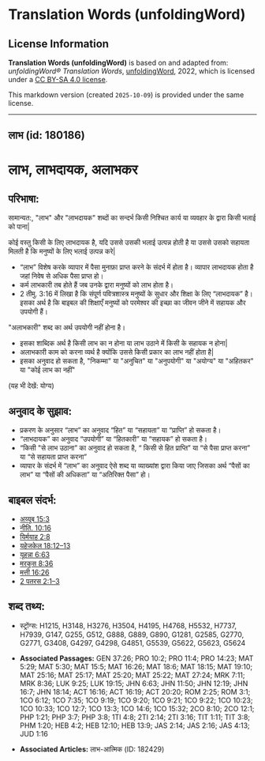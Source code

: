 # Translation Words (unfoldingWord)

## License Information

**Translation Words (unfoldingWord)** is based on and adapted from: _unfoldingWord® Translation Words_, [unfoldingWord](https://unfoldingword.org/utw), 2022, which is licensed under a [CC BY-SA 4.0 license](https://creativecommons.org/licenses/by-sa/4.0/legalcode.en).

This markdown version (created `2025-10-09`) is provided under the same license.



--------------------------------

## लाभ (id: 180186)

लाभ, लाभदायक, अलाभकर
====================

परिभाषा:
--------

सामान्यत:, "लाभ" और "लाभदायक" शब्दों का सन्दर्भ किसी निश्चित कार्य या व्यवहार के द्वारा किसी भलाई को पाना\|

कोई वस्तु किसी के लिए लाभदायक है, यदि उससे उसकी भलाई उत्पन्न होती है या उससे उसको सहायता मिलती है कि मनुष्यों के लिए भलाई उत्पन्न करे\|

* “लाभ” विशेष करके व्यापार में पैसा मुनाफ़ा प्राप्त करने के संदर्भ में होता है। व्यापार लाभदायक होता है जहां निवेष से अधिक पैसा प्राप्त हो।
* कर्म लाभकारी तब होते हैं जब उनके द्वारा मनुष्यों को लाभ होता है।
* 2 तीमु. 3:16 में लिखा है कि संपूर्ण पवित्रशास्त्र मनुष्यों के सुधार और शिक्षा के लिए “लाभदायक” है। इसका अर्थ है कि बाइबल की शिक्षाएँ मनुष्यों को परमेश्वर की इच्छा का जीवन जीने में सहायक और उपयोगी हैं।

"अलाभकारी" शब्द का अर्थ उपयोगी नहीं होना है।

* इसका शाब्दिक अर्थ है किसी लाभ का न होना या लाभ उठाने में किसी के सहायक न होना\|
* अलाभकारी काम को करना व्यर्थ है क्योंकि उससे किसी प्रकार का लाभ नहीं होता है\|
* इसका अनुवाद हो सकता है, "निकम्मा" या "अनुचित" या "अनुपयोगी" या "अयोग्य" या "अहितकर" या "कोई लाभ का नहीं"

(यह भी देखें: योग्य)

अनुवाद के सुझाव:
----------------

* प्रकरण के अनुसार “लाभ” का अनुवाद “हित” या “सहायता” या “प्राप्ति” हो सकता है।
* “लाभदायक” का अनुवाद “उपयोगी” या “हितकारी” या “सहायक” हो सकता है।
* “किसी "से लाभ उठाना” का अनुवाद हो सकता है, “ किसी से हित प्राप्ति” या “से पैसा प्राप्त करना” या “से सहायता प्राप्त करना”
* व्यापार के संदर्भ में “लाभ” का अनुवाद ऐसे शब्द या व्याख्यांश द्वारा किया जाए जिसका अर्थ “पैसों का लाभ” या “पैसों की अधिकता” या “अतिरिक्त पैसा” हो।

बाइबल संदर्भ:
-------------

* [अय्यूब 15:3](https://ref.ly/Job15:3)
* [नीति. 10:16](https://ref.ly/Prov10:16)
* [यिर्मयाह 2:8](https://ref.ly/Jer2:8)
* [यहेजकेल 18:12–13](https://ref.ly/Ezek18:12-Ezek18:13)
* [यूहन्ना 6:63](https://ref.ly/John6:63)
* [मरकुस 8:36](https://ref.ly/Mark8:36)
* [मत्ती 16:26](https://ref.ly/Matt16:26)
* [2 पतरस 2:1–3](https://ref.ly/2Pet0:0)

शब्द तथ्य:
----------

* स्ट्रोंग्स: H1215, H3148, H3276, H3504, H4195, H4768, H5532, H7737, H7939, G147, G255, G512, G888, G889, G890, G1281, G2585, G2770, G2771, G3408, G4297, G4298, G4851, G5539, G5622, G5623, G5624

* **Associated Passages:** GEN 37:26; PRO 10:2; PRO 11:4; PRO 14:23; MAT 5:29; MAT 5:30; MAT 15:5; MAT 16:26; MAT 18:6; MAT 18:15; MAT 19:10; MAT 25:16; MAT 25:17; MAT 25:20; MAT 25:22; MAT 27:24; MRK 7:11; MRK 8:36; LUK 9:25; LUK 19:15; JHN 6:63; JHN 11:50; JHN 12:19; JHN 16:7; JHN 18:14; ACT 16:16; ACT 16:19; ACT 20:20; ROM 2:25; ROM 3:1; 1CO 6:12; 1CO 7:35; 1CO 9:19; 1CO 9:20; 1CO 9:21; 1CO 9:22; 1CO 10:23; 1CO 10:33; 1CO 12:7; 1CO 13:3; 1CO 14:6; 1CO 15:32; 2CO 8:10; 2CO 12:1; PHP 1:21; PHP 3:7; PHP 3:8; 1TI 4:8; 2TI 2:14; 2TI 3:16; TIT 1:11; TIT 3:8; PHM 1:20; HEB 4:2; HEB 12:10; HEB 13:9; JAS 2:14; JAS 2:16; JAS 4:13; JUD 1:16
* **Associated Articles:** लाभ-आत्मिक (ID: 182429)

